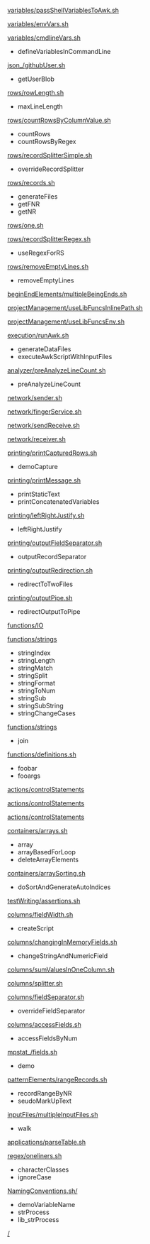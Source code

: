 

[variables/passShellVariablesToAwk.sh](src/variables/passShellVariablesToAwk.sh)



[variables/envVars.sh](src/variables/envVars.sh)



[variables/cmdlineVars.sh](src/variables/cmdlineVars.sh)

- defineVariablesInCommandLine


[json_/githubUser.sh](src/json_/githubUser.sh)

- getUserBlob


[rows/rowLength.sh](src/rows/rowLength.sh)

- maxLineLength


[rows/countRowsByColumnValue.sh](src/rows/countRowsByColumnValue.sh)

- countRows
- countRowsByRegex


[rows/recordSplitterSimple.sh](src/rows/recordSplitterSimple.sh)

- overrideRecordSplitter


[rows/records.sh](src/rows/records.sh)

- generateFiles
- getFNR
- getNR


[rows/one.sh](src/rows/one.sh)



[rows/recordSplitterRegex.sh](src/rows/recordSplitterRegex.sh)

- useRegexForRS


[rows/removeEmptyLines.sh](src/rows/removeEmptyLines.sh)

- removeEmptyLines


[beginEndElements/multipleBeingEnds.sh](src/beginEndElements/multipleBeingEnds.sh)



[projectManagement/useLibFuncsInlinePath.sh](src/projectManagement/useLibFuncsInlinePath.sh)



[projectManagement/useLibFuncsEnv.sh](src/projectManagement/useLibFuncsEnv.sh)



[execution/runAwk.sh](src/execution/runAwk.sh)

- generateDataFiles
- executeAwkScriptWithInputFiles


[analyzer/preAnalyzeLineCount.sh](src/analyzer/preAnalyzeLineCount.sh)

- preAnalyzeLineCount


[network/sender.sh](src/network/sender.sh)



[network/fingerService.sh](src/network/fingerService.sh)



[network/sendReceive.sh](src/network/sendReceive.sh)



[network/receiver.sh](src/network/receiver.sh)



[printing/printCapturedRows.sh](src/printing/printCapturedRows.sh)

- demoCapture


[printing/printMessage.sh](src/printing/printMessage.sh)

- printStaticText
- printConcatenatedVariables


[printing/leftRightJustify.sh](src/printing/leftRightJustify.sh)

- leftRightJustify


[printing/outputFieldSeparator.sh](src/printing/outputFieldSeparator.sh)

- outputRecordSeparator


[printing/outputRedirection.sh](src/printing/outputRedirection.sh)

- redirectToTwoFiles


[printing/outputPipe.sh](src/printing/outputPipe.sh)

- redirectOutputToPipe


[functions/IO](src/functions/IO)



[functions/strings](src/functions/strings)

- stringIndex
- stringLength
- stringMatch
- stringSplit
- stringFormat
- stringToNum
- stringSub
- stringSubString
- stringChangeCases


[functions/strings](src/functions/strings)

- join


[functions/definitions.sh](src/functions/definitions.sh)

- foobar
- fooargs


[actions/controlStatements](src/actions/controlStatements)



[actions/controlStatements](src/actions/controlStatements)



[actions/controlStatements](src/actions/controlStatements)



[containers/arrays.sh](src/containers/arrays.sh)

- array
- arrayBasedForLoop
- deleteArrayElements


[containers/arraySorting.sh](src/containers/arraySorting.sh)

- doSortAndGenerateAutoIndices


[testWriting/assertions.sh](src/testWriting/assertions.sh)



[columns/fieldWidth.sh](src/columns/fieldWidth.sh)

- createScript


[columns/changingInMemoryFields.sh](src/columns/changingInMemoryFields.sh)

- changeStringAndNumericField


[columns/sumValuesInOneColumn.sh](src/columns/sumValuesInOneColumn.sh)



[columns/splitter.sh](src/columns/splitter.sh)



[columns/fieldSeparator.sh](src/columns/fieldSeparator.sh)

- overrideFieldSeparator


[columns/accessFields.sh](src/columns/accessFields.sh)

- accessFieldsByNum


[mpstat_/fields.sh](src/mpstat_/fields.sh)

- demo


[patternElements/rangeRecords.sh](src/patternElements/rangeRecords.sh)

- recordRangeByNR
- seudoMarkUpText


[inputFiles/multipleInputFiles.sh](src/inputFiles/multipleInputFiles.sh)

- walk


[applications/parseTable.sh](src/applications/parseTable.sh)



[regex/oneliners.sh](src/regex/oneliners.sh)

- characterClasses
- ignoreCase


[NamingConventions.sh/](src/NamingConventions.sh/)

- demoVariableName
- strProcess
- lib_strProcess


[/](src//)

